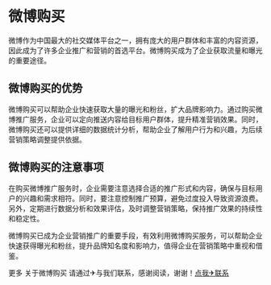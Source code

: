 # 微博购买

微博作为中国最大的社交媒体平台之一，拥有庞大的用户群体和丰富的内容资源，因此成为了许多企业推广和营销的首选平台。微博购买成为了企业获取流量和曝光的重要途径。

## 微博购买的优势

微博购买可以帮助企业快速获取大量的曝光和粉丝，扩大品牌影响力。通过购买微博推广服务，企业可以定向推送内容给目标用户群体，提升精准营销效果。同时，微博购买还可以提供详细的数据统计分析，帮助企业了解用户行为和兴趣，为后续营销策略调整提供依据。

## 微博购买的注意事项

在购买微博推广服务时，企业需要注意选择合适的推广形式和内容，确保与目标用户的兴趣和需求相符。同时，要注意控制推广预算，避免过度投入导致资源浪费。另外，定期进行数据分析和效果评估，及时调整营销策略，保持推广效果的持续性和稳定性。

微博购买已成为企业营销推广的重要手段，有效利用微博购买服务，可以帮助企业快速获得曝光和粉丝，提升品牌知名度和影响力，值得企业在营销策略中重视和借鉴。

更多 关于微博购买 请通过✈与我们联系，感谢阅读，谢谢！[点我✈联系](https://1.k02.cc)